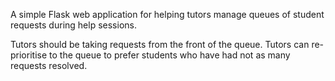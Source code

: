 A simple Flask web application for helping tutors manage queues of student requests during help sessions.

Tutors should be taking requests from the front of the queue. Tutors can re-prioritise to the queue to prefer students who have had not as many requests resolved.